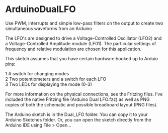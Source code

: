 ArduinoDualLFO
==============

Use PWM, interrupts and simple low-pass filters on the output to create two simultaneous waveforms from an Arduino

The LFO's are designed to drive a Voltage-Controlled Oscillator (LFO2) and a Voltage-Controlled Amplitude module (LF01).
The particular settings of frequency and relative modulation are chosen for this application.

This sketch assumes that you have certain hardware hooked up to Arduio pins:

1 A switch for changing modes  
2 Two potentiometers and a switch for each LFO  
3 Two LEDs for displaying the mode (0-3)  

For more information on the physical connections, see the Fritzing files. I've included the native Fritzing file (Arduino Dual LFO.fzz) as well
as PNG copies of both the schematic and possible breadboard layout (PNG files).

The Arduino sketch is in the Dual_LFO folder. You can copy it to your Arduino Sketches folder. Or,
you can open the sketch directly from the Arduino IDE using File > Open...

